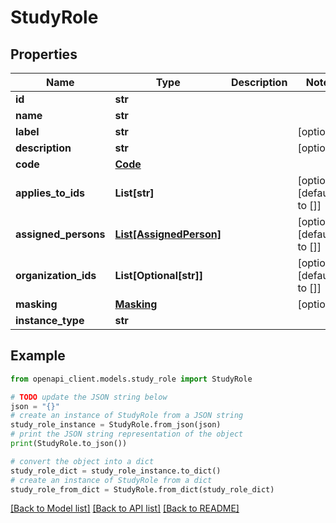 # StudyRole


## Properties

Name | Type | Description | Notes
------------ | ------------- | ------------- | -------------
**id** | **str** |  | 
**name** | **str** |  | 
**label** | **str** |  | [optional] 
**description** | **str** |  | [optional] 
**code** | [**Code**](Code.md) |  | 
**applies_to_ids** | **List[str]** |  | [optional] [default to []]
**assigned_persons** | [**List[AssignedPerson]**](AssignedPerson.md) |  | [optional] [default to []]
**organization_ids** | **List[Optional[str]]** |  | [optional] [default to []]
**masking** | [**Masking**](Masking.md) |  | [optional] 
**instance_type** | **str** |  | 

## Example

```python
from openapi_client.models.study_role import StudyRole

# TODO update the JSON string below
json = "{}"
# create an instance of StudyRole from a JSON string
study_role_instance = StudyRole.from_json(json)
# print the JSON string representation of the object
print(StudyRole.to_json())

# convert the object into a dict
study_role_dict = study_role_instance.to_dict()
# create an instance of StudyRole from a dict
study_role_from_dict = StudyRole.from_dict(study_role_dict)
```
[[Back to Model list]](../README.md#documentation-for-models) [[Back to API list]](../README.md#documentation-for-api-endpoints) [[Back to README]](../README.md)


